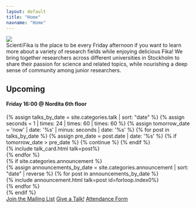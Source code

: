 ```yaml
---
layout: default
title: "Home"
navname: "Home"
---
```

<div class="container">
    <div class="row flex-column-reverse flex-lg-row justify-content-between">
        <div class="col-lg-9">
            <div class="mb-5 row">
                <div class="col-4 col-lg-2">
                    <img class="img-fluid" src="{% link assets/Scientifika-logo.svg %}"/>
                </div>
                <div class="col-8 col-lg-10">
                    <span class="col sf-logo fw-bold display-6">
                        <span class="text-primary" style="margin-right: -0.2em;">Scienti</span>
                        <span class="text-secondary">Fika</span>
                    </span>
                    is the place to be every Friday afternoon if you want to learn more about a variety of research fields while enjoying delicious Fika! We bring together researchers across different universities in Stockholm to share their passion for science and related topics, while nourishing a deep sense of community among junior researchers.
                </div>
            </div>
            <div id="sf-upcoming-section">
                <h2>Upcoming</h2>
                <h4>Friday 16:00 @ Nordita 6th floor</h4>
                <div class="row" id="sf-upcoming">
                    {% assign talks_by_date = site.categories.talk | sort: "date" %}
                    <!-- This skips all the posts which are in the past, so the main page has a smaller loading time -->
                    {% assign seconds = 1 | times: 24 | times: 60 | times: 60 %}
                    {% assign tomorrow_date = 'now' | date: '%s' | minus: seconds | date: '%s' %}
                    {% for post in talks_by_date %}
                    {% assign pre_date = post.date | date: '%s' %}
                    {% if tomorrow_date > pre_date %} {% continue %} {% endif %}
                    <div class="col-lg-12 sf-talk-card d-none" data-date='{{ post.date | date: "%Y-%m-%d" }}'>
                    {% include talk_card.html talk=post%}
                    </div>
                    {% endfor %}
                </div>
            </div>
            {% if site.categories.announcement %}
            <div class="row" id="sf-announcements">
                {% assign announcements_by_date = site.categories.announcement | sort: "date" | reverse %}
                {% for post in announcements_by_date %}
                <div class="" data-date='{{ post.date | date: "%Y-%m-%d" }}'>
                {% include announcement.html talk=post id=forloop.index0%}
                </div>
                {% endfor %}
            </div>
            {% endif %}
        </div>
        <div class="col-lg-3 d-lg-flex mb-4 justify-content-start flex-column">
            <a class="btn btn-primary w-lg-75 m-2 fs-5 text-light" target="_blank" href="https://docs.google.com/forms/d/e/1FAIpQLSegmOTDLDQ46egDfAdh-JB_QHjRMoDtNGT7lrPMFF4GKLvyCw/viewform?usp=sharing">Join the Mailing List</a>
            <a class="btn btn-primary w-lg-75 m-2 fs-5 text-light" target="_blank" href="https://docs.google.com/forms/d/e/1FAIpQLSdvz9m5FOU57K3mNYNjH04mTR2UGB1KAubC5khwf6u6_u0NUg/viewform?usp=sf_link">Give a Talk!</a>
            <a class="btn btn-primary w-lg-75 m-2 fs-5 text-light" target="_blank" href="https://docs.google.com/forms/d/e/1FAIpQLScB_JMoqayw-absw3h_QmKlvyxnLHYckkmsoyeT4fbrG1NThg/viewform?usp=sf_link">Attendance Form</a>
        </div>
    </div>
</div>

<script defer src="{{site.baseurl}}/assets/js/upcoming.js"></script>
